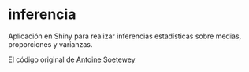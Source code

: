 # inferencia

Aplicación en Shiny para realizar inferencias estadísticas sobre medias, proporciones y varianzas. 

El código original de [Antoine Soetewey](https://github.com/AntoineSoetewey/statistics-201/tree/master)
